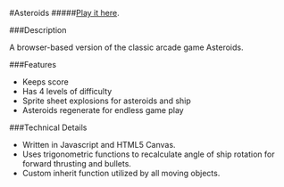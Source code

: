 #Asteroids
#####[Play it here](http://bencappello.com/asteroids).

###Description

A browser-based version of the classic arcade game Asteroids.


###Features
* Keeps score
* Has 4 levels of difficulty
* Sprite sheet explosions for asteroids and ship
* Asteroids regenerate for endless game play

###Technical Details
* Written in Javascript and HTML5 Canvas.
* Uses trigonometric functions to recalculate angle of ship rotation for forward thrusting and bullets.
* Custom inherit function utilized by all moving objects.
